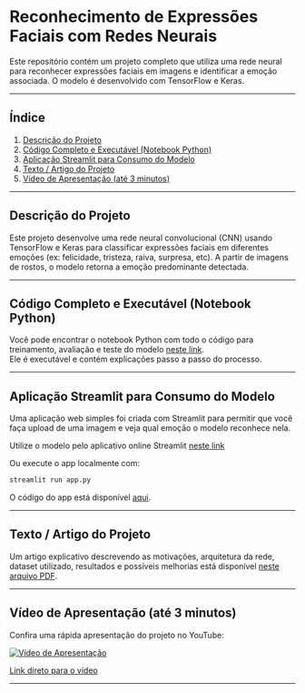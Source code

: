 # Reconhecimento de Expressões Faciais com Redes Neurais

Este repositório contém um projeto completo que utiliza uma rede neural para reconhecer expressões faciais em imagens e identificar a emoção associada. O modelo é desenvolvido com TensorFlow e Keras.

---

## Índice

1. [Descrição do Projeto](#descrição-do-projeto)  
2. [Código Completo e Executável (Notebook Python)](#código-completo-e-executável-notebook-python)  
3. [Aplicação Streamlit para Consumo do Modelo](#aplicação-streamlit-para-consumo-do-modelo)  
4. [Texto / Artigo do Projeto](#texto--artigo-do-projeto)  
5. [Vídeo de Apresentação (até 3 minutos)](#vídeo-de-apresentação-até-3-minutos)  

---

## Descrição do Projeto

Este projeto desenvolve uma rede neural convolucional (CNN) usando TensorFlow e Keras para classificar expressões faciais em diferentes emoções (ex: felicidade, tristeza, raiva, surpresa, etc). A partir de imagens de rostos, o modelo retorna a emoção predominante detectada.

---

## Código Completo e Executável (Notebook Python)

Você pode encontrar o notebook Python com todo o código para treinamento, avaliação e teste do modelo [neste link](./Projeto_semestral_reconhecimento_facial.ipynb).  
Ele é executável e contém explicações passo a passo do processo.

---

## Aplicação Streamlit para Consumo do Modelo

Uma aplicação web simples foi criada com Streamlit para permitir que você faça upload de uma imagem e veja qual emoção o modelo reconhece nela.

Utilize o modelo pelo aplicativo online Streamlit [neste link](https://face-recognit.streamlit.app)

Ou execute o app localmente com:

```bash
streamlit run app.py
```

O código do app está disponível [aqui](./app.py).

---

## Texto / Artigo do Projeto

Um artigo explicativo descrevendo as motivações, arquitetura da rede, dataset utilizado, resultados e possíveis melhorias está disponível [neste arquivo PDF](./Artigo_Projeto_Reconhecimento_de_Expressões_Faciais.pdf).

---

## Vídeo de Apresentação (até 3 minutos)

Confira uma rápida apresentação do projeto no YouTube:

[![Vídeo de Apresentação](https://img.youtube.com/vi/watch?v=gaT232dErr0/maxresdefault.jpg)](https://www.youtube.com/watch?v=gaT232dErr0)

[Link direto para o vídeo](https://www.youtube.com/watch?v=gaT232dErr0)

---
